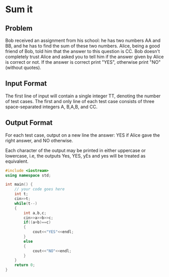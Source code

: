 # Sum it
## Problem
Bob received an assignment from his school: he has two numbers AA and BB, and he has to find the sum of these two numbers.
Alice, being a good friend of Bob, told him that the answer to this question is CC.
Bob doesn't completely trust Alice and asked you to tell him if the answer given by Alice is correct or not.
If the answer is correct print "YES", otherwise print "NO" (without quotes).

## Input Format
The first line of input will contain a single integer TT, denoting the number of test cases.
The first and only line of each test case consists of three space-separated integers A, B,A,B, and CC.
## Output Format
For each test case, output on a new line the answer: YES if Alice gave the right answer, and NO otherwise.

Each character of the output may be printed in either uppercase or lowercase, i.e, the outputs Yes, YES, yEs and yes will be treated as equivalent.
```cpp
#include <iostream>
using namespace std;

int main() {
	// your code goes here
	int t;
	cin>>t;
	while(t--)
	{
	    int a,b,c;
	    cin>>a>>b>>c;
	    if((a+b)==c)
	    {
	        cout<<"YES"<<endl;
	    }
	    else
	    {
	        cout<<"NO"<<endl;
	    }
	}
	return 0;
}
```